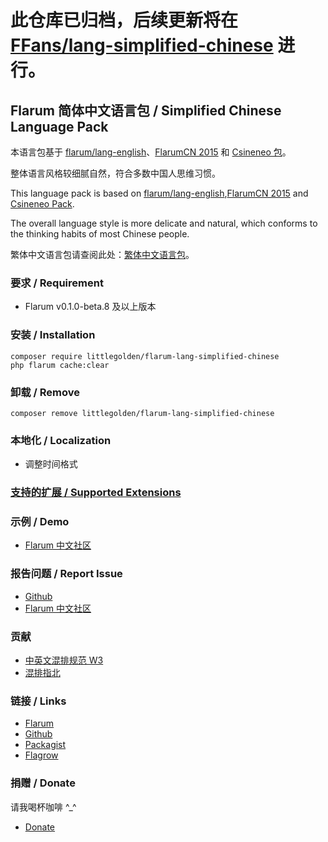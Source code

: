 # 此仓库已归档，后续更新将在 [FFans/lang-simplified-chinese](https://github.com/FFans/lang-simplified-chinese) 进行。
## Flarum 简体中文语言包 / Simplified Chinese Language Pack
本语言包基于 [flarum/lang-english](https://github.com/flarum/lang-english)、[FlarumCN 2015](https://discuss.flarum.org/d/612) 和 [Csineneo 包](https://github.com/Csineneo/lang-simplified-chinese)。

整体语言风格较细腻自然，符合多数中国人思维习惯。

This language pack is based on [flarum/lang-english](https://github.com/flarum/lang-english),[FlarumCN 2015](https://discuss.flarum.org/d/612) and [Csineneo Pack](https://github.com/Csineneo/lang-simplified-chinese).

The overall language style is more delicate and natural, which conforms to the thinking habits of most Chinese people.

繁体中文语言包请查阅此处：[繁体中文语言包](https://discuss.flarum.org/d/17954)。

### 要求 / Requirement
  - Flarum v0.1.0-beta.8 及以上版本

### 安装 / Installation
```
composer require littlegolden/flarum-lang-simplified-chinese
php flarum cache:clear
```

### 卸载 / Remove
```
composer remove littlegolden/flarum-lang-simplified-chinese
```

### 本地化 / Localization
  - 调整时间格式

### [支持的扩展 / Supported Extensions](https://rob006-software.github.io/flarum-translations/status/zh_Hans.html)


### 示例 / Demo
  - [Flarum 中文社区](https://discuss.flarum.org.cn)

### 报告问题 / Report Issue
  - [Github](https://github.com/Littlegolden/flarum-lang-simplified-chinese/issues)
  - [Flarum 中文社区](https://discuss.flarum.org.cn)

### 贡献
- [中英文混排规范 W3](https://www.w3.org/TR/clreq/#chinese_and_western_mixed_text_composition)
- [混排指北](https://github.com/sparanoid/chinese-copywriting-guidelines/blob/master/README.zh-CN.md)

### 链接 / Links
  - [Flarum](https://discuss.flarum.org/d/22690)
  - [Github](https://github.com/Littlegolden/flarum-lang-simplified-chinese)
  - [Packagist](https://packagist.org/packages/littlegolden/flarum-lang-simplified-chinese)
  - [Flagrow](https://flagrow.io/extensions/littlegolden/flarum-lang-simplified-chinese)

### 捐赠 / Donate
请我喝杯咖啡 \^_\^

  - [Donate](https://pay.csur.fun)
